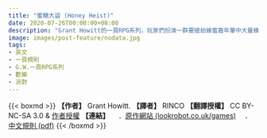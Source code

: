 ```yaml
---
title: "蜜糖大盜 (Honey Heist)"
date: 2020-07-26T00:00:00+08:00
description: "Grant Howitt的一頁RPG系列，玩家們扮演一群要搶劫蜂蜜嘉年華中大量蜂蜜的熊熊們！準備好大鬧一番吧！"
image: images/post-feature/nodata.jpg
tags: 
- 英文
- 一頁規則
- G.W.一頁RPG系列
- 歡樂
- 派對
---
```

{{< boxmd >}}
**【作者】** Grant Howitt.
**【譯者】** RINCO
**【翻譯授權】** CC BY-NC-SA 3.0 & [作者授權](https://i.imgur.com/IIwihdK.png)
**【連結】**
　．[原作網站 (lookrobot.co.uk/games)](http://lookrobot.co.uk/games)
　．[中文規則 (pdf)](https://drive.google.com/file/d/1znuW9eULoYHhgq0_1LqOxIec7xvTj3Ju/view)
{{< /boxmd >}}

